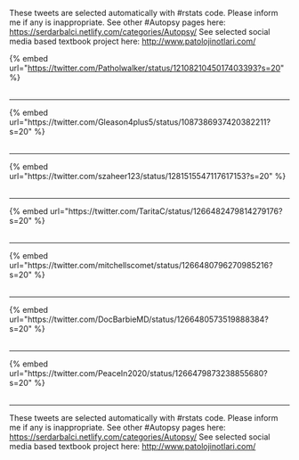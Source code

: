 

These tweets are selected automatically with #rstats code. Please inform me if any is inappropriate.
See other #Autopsy pages here: https://serdarbalci.netlify.com/categories/Autopsy/ 
See selected social media based textbook project here: http://www.patolojinotlari.com/

{% embed url="https://twitter.com/Patholwalker/status/1210821045017403393?s=20" %}<br>
<br>
<hr>
{% embed url="https://twitter.com/Gleason4plus5/status/1087386937420382211?s=20" %}<br>
<br>
<hr>
{% embed url="https://twitter.com/szaheer123/status/1281515547117617153?s=20" %}<br>
<br>
<hr>
{% embed url="https://twitter.com/TaritaC/status/1266482479814279176?s=20" %}<br>
<br>
<hr>
{% embed url="https://twitter.com/mitchellscomet/status/1266480796270985216?s=20" %}<br>
<br>
<hr>
{% embed url="https://twitter.com/DocBarbieMD/status/1266480573519888384?s=20" %}<br>
<br>
<hr>
{% embed url="https://twitter.com/PeaceIn2020/status/1266479873238855680?s=20" %}<br>
<br>
<hr>


These tweets are selected automatically with #rstats code. Please inform me if any is inappropriate.
See other #Autopsy pages here: https://serdarbalci.netlify.com/categories/Autopsy/ 
See selected social media based textbook project here: http://www.patolojinotlari.com/

